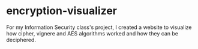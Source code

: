 # encryption-visualizer
For my Information Security class's project, I created a website to visualize how cipher, vignere and AES algorithms worked and how they can be deciphered.
